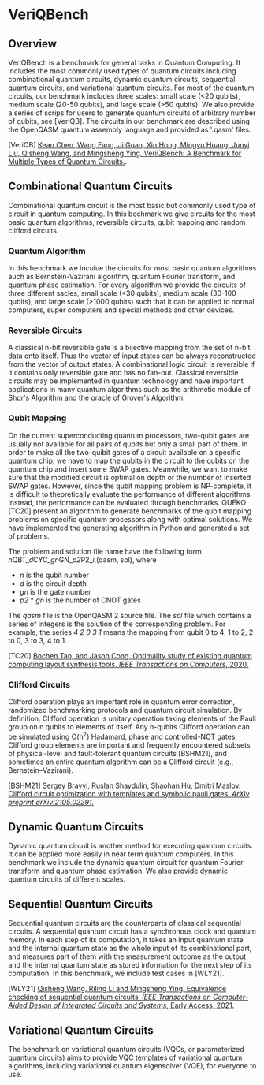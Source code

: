 # VeriQBench 

## Overview

VeriQBench is a benchmark for general tasks in Quantum Computing. It includes the most commonly used types of quantum circuits including combinational quantum circuits, dynamic quantum circuits, sequential quantum circuits, and variational quantum circuits. For most of the quantum circuits, our benchmark includes three scales: small scale (<20 qubits), medium scale (20-50 qubits), and large scale (>50 qubits). We also provide a series of scrips for users to generate quantum circuits of arbitrary number of qubits, see [VeriQB]. The circuits in our benchmark are described using the OpenQASM quantum assembly language and provided as '.qasm' files. 

[VeriQB] [Kean Chen, Wang Fang, Ji Guan, Xin Hong, Mingyu Huang, Junyi Liu, Qisheng Wang, and Mingsheng Ying. VeriQBench: A Benchmark for Multiple Types of Quantum Circuits.](https://arxiv.org/abs/2206.10880).

## Combinational Quantum Circuits

Combinational quantum circuit is the most basic but commonly used type of circuit in quantum computing. In this bechmark we give circuits for the most basic quantum algorithms, reversible circuits, qubit mapping and random clifford circuits.


### Quantum Algorithm
In this benchmark we inculue the circuits for most basic quantum algorithms auch as Bernstein-Vazirani algorithm, quantum Fourier transform, and quantum phase estimation. For every algorithm we provide the circuits of three different sacles, small scale (<30 qubits), medium scale (30-100 qubits), and large scale (>1000 qubits) such that it can be applied to normal computers, super computers and special methods and other devices.


### Reversible Circuits
A classical n-bit reversible gate is a bijective mapping from the set of n-bit data onto itself. Thus the vector of input states can be always reconstructed from the vector of output states. A combinational logic circuit is reversible if it contains only reversible gate and has no fan-out. Classical reversible circuits may be implemented in quantum technology and have important applications in many quantum algorithms such as the arithmetic module of Shor's Algorithm and the oracle of Grover's Algorithm.

### Qubit Mapping
On the current superconducting quantum processors, two-qubit gates are usually not available for all pairs of qubits but only a small part of them. In order to make all the two-quibit gates of a circuit available on a specific quantum chip, we have to map the qubits in the circuit to the qubits on the quantum chip and insert some SWAP gates. Meanwhile, we want to make sure that the modified circuit is optimal on depth or the number of inserted SWAP gates. However, since the qubit mapping problem is NP-complete, it is difficult to theoretically evaluate the performance of different algorithms. Instead, the performance can be evaluated through benchmarks. QUEKO [TC20] present an algorithm to generate benchmarks of the qubit mapping problems on specific quantum processors along with optimal solutions. We have implemented the generating algorithm in Python and generated a set of problems.

The problem and solution file name have the following form *n*QBT_*d*CYC_*gn*GN_*p2*P2_*i*.(qasm, sol), where
- *n* is the qubit number
- *d* is the circuit depth
- *gn* is the gate number
- *p2* * *gn* is the number of CNOT gates

The *qasm* file is the OpenQASM 2 source file. The *sol* file which contains a series of integers is the solution of the corresponding problem. For example, the series *4 2 0 3 1* means the mapping from qubit 0 to 4, 1 to 2, 2 to 0, 3 to 3, 4 to 1.

[TC20] [Bochen Tan, and Jason Cong. Optimality study of existing quantum computing layout synthesis tools. *IEEE Transactions on Computers*, 2020.](https://arxiv.org/abs/2002.09783)


### Clifford Circuits
Clifford operation plays an important role in quantum error correction, randomized benchmarking protocols and quantum circuit simulation. By definition, Clifford operation is unitary operation taking elements of the Pauli group on n qubits to elements of itself. Any n-qubits Clifford operation can be simulated using O(n<sup>2</sup>) Hadamard, phase and controlled-NOT gates. Clifford group elements are important and frequently encountered subsets of physical-level and fault-tolerant quantum circuits [BSHM21], and sometimes an entire quantum algorithm can be a Clifford circuit (e.g., Bernstein–Vazirani).

[BSHM21] [Sergey Bravyi, Ruslan Shaydulin, Shaohan Hu, Dmitri Maslov. Clifford circuit optimization with templates and symbolic pauli gates. *ArXiv preprint arXiv:2105.02291*.](https://arxiv.org/abs/2105.02291)

## Dynamic Quantum Circuits
Dynamic quantum circuit is another method for executing quantum circuits. It can be applied more easily in near term quantum computers. In this benchmark we include the dynamic quantum circuit for quantum Fourier transform and quantum phase estimation. We also provide dynamic quantum circuits of different scales.


## Sequential Quantum Circuits
Sequential quantum circuits are the counterparts of classical sequential circuits. 
A sequential quantum circuit has a synchronous clock and quantum memory. 
In each step of its computation, it takes an input quantum state and the internal quantum state as the whole input of its combinational part, and measures part of them with the measurement outcome as the output and the internal quantum state as stored information for the next step of its computation. 
In this benchmark, we include test cases in [WLY21].

[WLY21] [Qisheng Wang, Riling Li and Mingsheng Ying. Equivalence checking of sequential quantum circuits. *IEEE Transactions on Computer-Aided Design of Integrated Circuits and Systems*, Early Access, 2021.](https://arxiv.org/abs/1811.07722)

## Variational Quantum Circuits

The benchmark on variational quantum circuits (VQCs, or parameterized quantum circuits) aims to provide VQC templates of variational quantum algorithms, including variational quantum eigensolver (VQE), for everyone to use.
